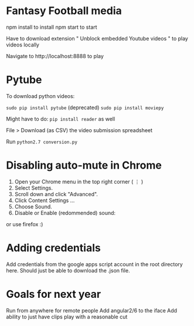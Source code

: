 # Fantasy Football media

npm install to install 
npm start to start

Have to download extension " Unblock embedded Youtube videos " to play videos locally

Navigate to http://localhost:8888 to play

# Pytube

To download python videos:

``sudo pip install pytube``
(deprecated) ``sudo pip install moviepy``

Might have to do: ``pip install reader`` as well

File > Download (as CSV) the video submission spreadsheet

Run ``python2.7 conversion.py``

# Disabling auto-mute in Chrome

1. Open your Chrome menu in the top right corner ( ⋮ )
2. Select Settings.
3. Scroll down and click "Advanced".
4. Click Content Settings ...
5. Choose Sound.
6. Disable or Enable (redommended) sound:

or use firefox :)

# Adding credentials

Add credentials from the google apps script account in the root directory here. Should just be able to download the .json file.

# Goals for next year

Run from anywhere for remote people
Add angular2/6 to the iface
Add ability to just have clips play with a reasonable cut 